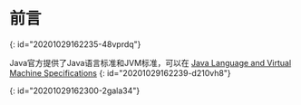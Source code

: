 # 前言
{: id="20201029162235-48vprdq"}

Java官方提供了Java语言标准和JVM标准，可以在 [Java Language and Virtual Machine Specifications](https://docs.oracle.com/javase/specs/index.html)
{: id="20201029162239-d210vh8"}

{: id="20201029162300-2gala34"}
